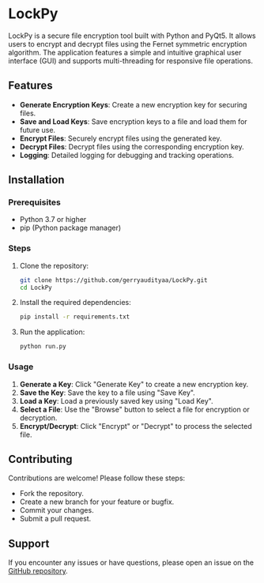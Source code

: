 # LockPy

LockPy is a secure file encryption tool built with Python and PyQt5. It allows users to encrypt and decrypt files using the Fernet symmetric encryption algorithm. The application features a simple and intuitive graphical user interface (GUI) and supports multi-threading for responsive file operations.

## Features

- **Generate Encryption Keys**: Create a new encryption key for securing files.
- **Save and Load Keys**: Save encryption keys to a file and load them for future use.
- **Encrypt Files**: Securely encrypt files using the generated key.
- **Decrypt Files**: Decrypt files using the corresponding encryption key.
- **Logging**: Detailed logging for debugging and tracking operations.

## Installation

### Prerequisites

- Python 3.7 or higher
- pip (Python package manager)

### Steps

1. Clone the repository:
   
   ```bash
   git clone https://github.com/gerryaudityaa/LockPy.git
   cd LockPy
   
2. Install the required dependencies:
 
   ```bash
   pip install -r requirements.txt
   
3. Run the application:

   ```bash
   python run.py

### Usage
1. **Generate a Key**: Click "Generate Key" to create a new encryption key.
2. **Save the Key**: Save the key to a file using "Save Key".
3. **Load a Key**: Load a previously saved key using "Load Key".
4. **Select a File**: Use the "Browse" button to select a file for encryption or decryption.
5. **Encrypt/Decrypt**: Click "Encrypt" or "Decrypt" to process the selected file.

## Contributing
Contributions are welcome! Please follow these steps:
- Fork the repository.
- Create a new branch for your feature or bugfix.
- Commit your changes.
- Submit a pull request.


## Support
If you encounter any issues or have questions, please open an issue on the [GitHub repository](https://github.com/gerryaudityaa/LockPy).
